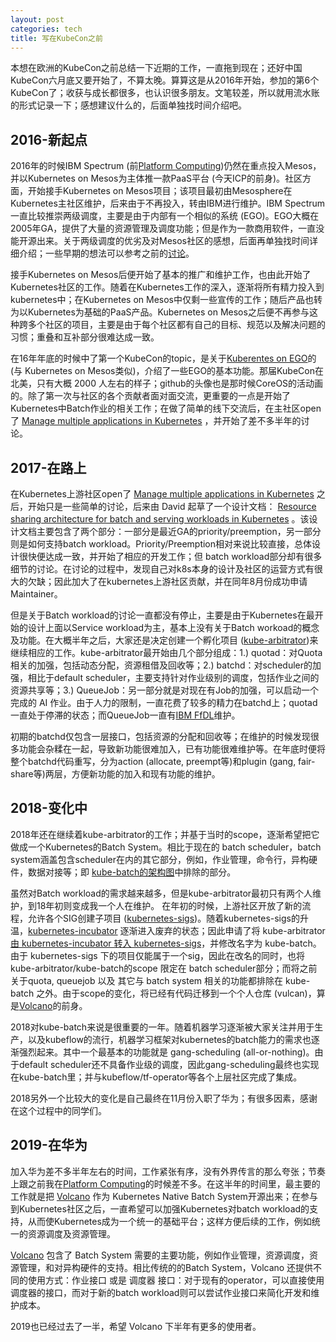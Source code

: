 ```yaml
---
layout: post
categories: tech
title: 写在KubeCon之前
---
```


本想在欧洲的KubeCon之前总结一下近期的工作，一直拖到现在；还好中国KubeCon六月底又要开始了，不算太晚。算算这是从2016年开始，参加的第6个KubeCon了；收获与成长都很多，也认识很多朋友。文笔较差，所以就用流水账的形式记录一下；感想建议什么的，后面单独找时间介绍吧。

## 2016-新起点

2016年的时候IBM Spectrum (前[Platform Computing](https://baike.baidu.com/item/platform/1486257))仍然在重点投入Mesos，并以Kubernetes on Mesos为主体推一款PaaS平台 (今天ICP的前身)。社区方面，开始接手Kubernetes on Mesos项目；该项目最初由Mesosphere在Kubernetes主社区维护，后来由于不再投入，转由IBM进行维护。IBM Spectrum一直比较推崇两级调度，主要是由于内部有一个相似的系统 (EGO)。EGO大概在2005年GA，提供了大量的资源管理及调度功能；但是作为一款商用软件，一直没能开源出来。关于两级调度的优劣及对Mesos社区的感想，后面再单独找时间详细介绍；一些早期的想法可以参考之前的[讨论](https://www.kubernetes.org.cn/601.html)。

接手Kubernetes on Mesos后便开始了基本的推广和维护工作，也由此开始了Kubernetes社区的工作。随着在Kubernetes工作的深入，逐渐将所有精力投入到kubernetes中；在Kubernetes on Mesos中仅剩一些宣传的工作；随后产品也转为以Kubernetes为基础的PaaS产品。Kubernetes on Mesos之后便不再参与这种跨多个社区的项目，主要是由于每个社区都有自己的目标、规范以及解决问题的习惯；重叠和互补部分很难达成一致。

在16年年底的时候中了第一个KubeCon的topic，是关于[Kuberentes on EGO](https://cnkc16.sched.com/event/8K3n/kubernetes-on-ego-bringing-enterprise-resource-management-and-scheduling-to-kubernetes-da-ma-ibm)的 (与 Kubernetes on Mesos类似)，介绍了一些EGO的基本功能。那届KubeCon在北美，只有大概 2000 人左右的样子；github的头像也是那时候CoreOS的活动画的。除了第一次与社区的各个贡献者面对面交流，更重要的一点是开始了Kubernetes中Batch作业的相关工作；在做了简单的线下交流后，在主社区open了 [Manage multiple applications in Kubernetes](https://github.com/kubernetes/kubernetes/issues/36716) ，并开始了差不多半年的讨论。

## 2017-在路上

在Kubernetes上游社区open了  [Manage multiple applications in Kubernetes](https://github.com/kubernetes/kubernetes/issues/36716) 之后，开始只是一些简单的讨论，后来由 David 起草了一个设计文档： [Resource sharing architecture for batch and serving workloads in Kubernetes](https://docs.google.com/document/d/1-H2hnZap7gQivcSU-9j4ZrJ8wE_WwcfOkTeAGjzUyLA/edit#heading=h.a1k69dgabg0w) 。该设计文档主要包含了两个部分：一部分是最近GA的priority/preemption，另一部分则是如何支持batch workload。Priority/Preemption相对来说比较直接，总体设计很快便达成一致，并开始了相应的开发工作；但 batch workload部分却有很多细节的讨论。在讨论的过程中，发现自己对k8s本身的设计及社区的运营方式有很大的欠缺；因此加大了在kubernetes上游社区贡献，并在同年8月份成功申请Maintainer。

但是关于Batch workload的讨论一直都没有停止，主要是由于Kubernetes在最开始的设计上面以Service workload为主，基本上没有关于Batch workoad的概念及功能。在大概半年之后，大家还是决定创建一个孵化项目 ([kube-arbitrator](https://groups.google.com/forum/#!search/kube-arbitrator/kubernetes-dev/K3Jn3SjBPSc/dgUvmcavBAAJ))来继续相应的工作。kube-arbitrator最开始由几个部分组成：1.) quotad：对Quota相关的加强，包括动态分配，资源租借及回收等；2.) batchd：对scheduler的加强，相比于default scheduler，主要支持针对作业级别的调度，包括作业之间的资源共享等；3.) QueueJob：另一部分就是对现在有Job的加强，可以启动一个完成的 AI 作业。由于人力的限制，一直花费了较多的精力在batchd上；quotad一直处于停滞的状态；而QueueJob一直有[IBM FfDL](https://github.com/IBM/FfDL)维护。

初期的batchd仅包含一层接口，包括资源的分配和回收等；在维护的时候发现很多功能会杂糅在一起，导致新功能很难加入，已有功能很难维护等。在年底时便将整个batchd代码重写，分为action (allocate, preempt等)和plugin (gang, fair-share等)两层，方便新功能的加入和现有功能的维护。

## 2018-变化中

2018年还在继续着kube-arbitrator的工作；并基于当时的scope，逐渐希望把它做成一个Kubernetes的Batch System。相比于现在的 batch scheduler，batch system涵盖包含scheduler在内的其它部分，例如，作业管理，命令行，异构硬件，数据对接等；即 [kube-batch的架构图](https://github.com/kubernetes-sigs/kube-batch/blob/master/doc/images/kube-batch.png)中排除的部分。

虽然对Batch workload的需求越来越多，但是kube-arbitrator最初只有两个人维护，到18年初则变成我一个人在维护。 在年初的时候，上游社区开放了新的流程，允许各个SIG创建子项目 ([kubernetes-sigs](https://github.com/kubernetes-sigs))。随着kubernetes-sigs的升温，[kubernetes-incubator](https://github.com/kubernetes-incubator) 逐渐进入废弃的状态；因此申请了将 kube-arbitrator [由 kubernetes-incubator 转入 kubernetes-sigs](https://groups.google.com/forum/?utm_medium=email&utm_source=footer#!msg/kubernetes-sig-scheduling/ki3SOUGvAo4/0jZLuWGTBQAJ)，并修改名字为 kube-batch。由于 kubernetes-sigs 下的项目仅能属于一个sig，因此在改名的同时，也将 kube-arbitrator/kube-batch的scope 限定在 batch scheduler部分；而将之前关于quota, queuejob 以及 其它与 batch system 相关的功能都排除在 kube-batch 之外。由于scope的变化，将已经有代码迁移到一个个人仓库 (vulcan)，算是[Volcano](http://github.com/volcano-sh/volcano)的前身。

2018对kube-batch来说是很重要的一年。随着机器学习逐渐被大家关注并用于生产，以及kubeflow的流行，机器学习框架对kubernetes的batch能力的需求也逐渐强烈起来。其中一个最基本的功能就是 gang-scheduling (all-or-nothing)。由于default scheduler还不具备作业级的调度，因此gang-scheduling最终也实现在kube-batch里；并与kubeflow/tf-operator等各个上层社区完成了集成。

2018另外一个比较大的变化是自己最终在11月份入职了华为；有很多因素，感谢在这个过程中的同学们。

## 2019-在华为

加入华为差不多半年左右的时间，工作紧张有序，没有外界传言的那么夸张；节奏上跟之前我在[Platform Computing](https://baike.baidu.com/item/platform/1486257)的时候差不多。在这半年的时间里，最主要的工作就是把 [Volcano](http://github.com/volcano-sh/volcano) 作为 Kubernetes Native Batch System开源出来；在参与到Kubernetes社区之后，一直希望可以加强Kubernetes对batch workload的支持，从而使Kubernetes成为一个统一的基础平台；这样方便后续的工作，例如统一的资源调度及资源管理。

[Volcano](http://github.com/volcano-sh/volcano) 包含了 Batch System 需要的主要功能，例如作业管理，资源调度，资源管理，和对异构硬件的支持。相比传统的的Batch System，Volcano 还提供不同的使用方式：作业接口 或是 调度器 接口：对于现有的operator，可以直接使用调度器的接口，而对于新的batch workload则可以尝试作业接口来简化开发和维护成本。

2019也已经过去了一半，希望 Volcano 下半年有更多的使用者。
